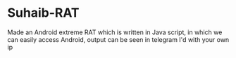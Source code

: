 # Suhaib-RAT
Made an Android extreme RAT which is written in Java script, in which we can easily access Android, output can be seen in telegram I'd with your own ip
